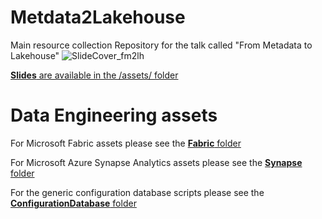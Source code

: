 # Metdata2Lakehouse
Main resource collection Repository for the talk called "From Metadata to Lakehouse"
![SlideCover_fm2lh](https://github.com/Andreas-bersgtedt/Metdata2Lakehouse/assets/68328670/150ae5c2-7020-489a-a619-4d1e97da1371)


[**Slides** are available in the /assets/ folder](./assets/From_Metadata_2_Lakehouse.pdf)

# Data Engineering assets
For Microsoft Fabric assets please see the [**Fabric** folder](./assets/Fabric/)

For Microsoft Azure Synapse Analytics assets please see the [**Synapse** folder](./assets/Synapse/)

For the generic configuration database scripts please see the [**ConfigurationDatabase** folder](./assets/ConfigurationDatabase/)



